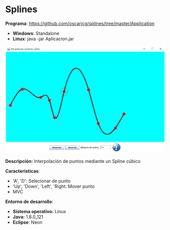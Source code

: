# Splines 

**Programa**: https://github.com/oscarjcg/splines/tree/master/Application
* **Windows**: Standalone
* **Linux**: java -jar Aplicacion.jar

<p align="center">
<img style="padding: 2px;" src="images/1.png" alt="Image 1"
	title="Preview" width="500"/>
</p>

**Descripción:** Interpolación de puntos mediante un Spline cúbico

**Características**:
* 'A', 'D': Selecionar de punto
* 'Up', 'Down', 'Left', 'Right: Mover punto
* MVC

**Entorno de desarrollo**:
* **Sistema operativo:** Linux
* **Java:** 1.8.0_121  
* **Eclipse**: Neon